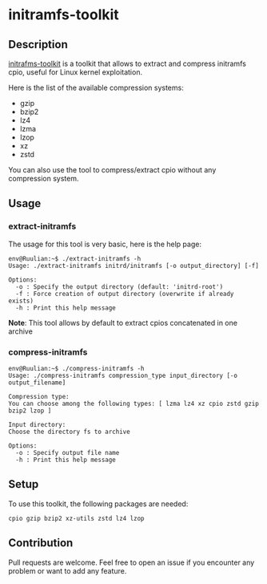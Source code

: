 # initramfs-toolkit

## Description

[initrafms-toolkit](https://github.com/Ruulian/initramfs-toolkit) is a toolkit that allows to extract and compress initramfs cpio, useful for Linux kernel exploitation.

Here is the list of the available compression systems:
- gzip
- bzip2
- lz4
- lzma
- lzop
- xz
- zstd

You can also use the tool to compress/extract cpio without any compression system.

## Usage

### extract-initramfs

The usage for this tool is very basic, here is the help page:

```
env@Ruulian:~$ ./extract-initramfs -h
Usage: ./extract-initramfs initrd/initramfs [-o output_directory] [-f]

Options:
  -o : Specify the output directory (default: 'initrd-root')
  -f : Force creation of output directory (overwrite if already exists)
  -h : Print this help message
```

**Note**: This tool allows by default to extract cpios concatenated in one archive

### compress-initramfs

```
env@Ruulian:~$ ./compress-initramfs -h
Usage: ./compress-initramfs compression_type input_directory [-o output_filename]

Compression type:
You can choose among the following types: [ lzma lz4 xz cpio zstd gzip bzip2 lzop ]

Input directory:
Choose the directory fs to archive

Options:
  -o : Specify output file name
  -h : Print this help message
```

## Setup

To use this toolkit, the following packages are needed:

```
cpio gzip bzip2 xz-utils zstd lz4 lzop
```

## Contribution

Pull requests are welcome. Feel free to open an issue if you encounter any problem or want to add any feature.